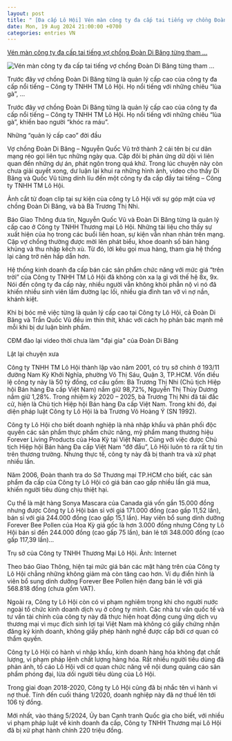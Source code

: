 ```yaml
---
layout: post
title: " [Đa cấp Lô Hội] Vén màn công ty đa cấp tai tiếng vợ chồng Đoàn Di Băng từng tham ..."
date: Mon, 19 Aug 2024 21:00:00 +0700
categories: entries VN
---
```

[Vén màn công ty đa cấp tai tiếng vợ chồng Đoàn Di Băng từng tham ...](https://www.techz.vn/187-824-5-ven-man-cong-ty-da-cap-tai-tieng-vo-chong-doan-di-bang-tung-tham-gia-bi-mat-bi-che-day-da-lo-tay-ylt627720.html)

![Vén màn công ty đa cấp tai tiếng vợ chồng Đoàn Di Băng từng tham ...](https://media.techz.vn/media2019/upload2019/2024/08/20/thumb_20082024150227.jpg)

Trước đây vợ chồng Đoàn Di Băng từng là quản lý cấp cao của công ty đa cấp nổi tiếng – Công ty TNHH TM Lô Hội. Họ nổi tiếng với những chiêu “lùa gà”, ...

Trước đây vợ chồng Đoàn Di Băng từng là quản lý cấp cao của công ty đa cấp nổi tiếng – Công ty TNHH TM Lô Hội. Họ nổi tiếng với những chiêu “lùa gà”, khiến bao người “khóc ra máu”.

Những “quản lý cấp cao” đời đầu

Vợ chồng Đoàn Di Băng – Nguyễn Quốc Vũ trở thành 2 cái tên bị cư dân mạng réo gọi liên tục những ngày qua. Cặp đôi bị phản ứng dữ dội vì liên quan đến những dự án, phát ngôn trong quá khứ. Trong lúc chuyện này còn chưa giải quyết xong, dư luận lại khui ra những hình ảnh, video cho thấy Di Băng và Quốc Vũ từng dính líu đến một công ty đa cấp đầy tai tiếng – Công ty TNHH TM Lô Hội.

Ảnh cắt từ đoạn clip tại sự kiện của công ty Lô Hội với sự góp mặt của vợ chồng Đoàn Di Băng, và bà Bà Trương Thị Nhi.

Báo Giao Thông đưa tin, Nguyễn Quốc Vũ và Đoàn Di Băng từng là quản lý cấp cao ở Công ty TNHH Thương mại Lô Hội. Những tài liệu cho thấy sự xuất hiện của họ trong các buổi liên hoan, sự kiện vẫn nhan nhản trên mạng. Cặp vợ chồng thường được mời lên phát biểu, khoe doanh số bán hàng khủng và thu nhập kếch xù. Từ đó, lời kêu gọi mua hàng, tham gia hệ thống lại càng trở nên hấp dẫn hơn.

Hệ thống kinh doanh đa cấp bán các sản phẩm chức năng với mức giá “trên trời” của Công ty TNHH TM Lô Hội đã không còn xa lạ gì với thế hệ 8x, 9x. Nói đến công ty đa cấp này, nhiều người vẫn không khỏi phẫn nộ vì nó đã khiến nhiều sinh viên lầm đường lạc lối, nhiều gia đình tan vỡ vì nợ nần, khánh kiệt.

Khi bị bóc mẽ việc từng là quản lý cấp cao tại Công ty Lô Hội, cả Đoàn Di Băng và Trần Quốc Vũ đều im thin thít, khác với cách họ phản bác mạnh mẽ mỗi khi bị dư luận bình phẩm.

CĐM đào lại video thời chưa làm "đại gia" của Đoàn Di Băng

Lật lại chuyện xưa

Công ty TNHH TM Lô Hội thành lập vào năm 2001, có trụ sở chính ở 193/11 đường Nam Kỳ Khởi Nghĩa, phường Võ Thị Sáu, Quận 3, TP.HCM. Vốn điều lệ công ty này là 50 tỷ đồng, cơ cấu gồm: Bà Trương Thị Nhi (Chủ tịch Hiệp hội Bán hàng Đa cấp Việt Nam) nắm giữ 98,72%, Nguyễn Thị Thùy Dương nắm giữ 1,28%. Trong nhiệm kỳ 2020 – 2025, bà Trương Thị Nhi đã tái đắc cử, hiện là Chủ tịch Hiệp hội Bán hàng Đa cấp Việt Nam. Trong khi đó, đại diện pháp luật Công ty Lô Hội là bà Trương Võ Hoàng Ý (SN 1992).

Công ty Lô Hội cho biết doanh nghiệp là nhà nhập khẩu và phân phối độc quyền các sản phẩm thực phẩm chức năng, mỹ phẩm mang thương hiệu Forever Living Products của Hoa Kỳ tại Việt Nam. Cùng với việc được Chủ tịch Hiệp hội Bán hàng Đa cấp Việt Nam “đỡ đầu”, Lô Hội luôn tỏ ra rất tự tin trên thương trường. Nhưng thực tế, công ty này đã bị thanh tra và xử phạt nhiều lần.

Năm 2006, Đoàn thanh tra do Sở Thương mại TP.HCM cho biết, các sản phẩm đa cấp của Công ty Lô Hội có giá bán cao gấp nhiều lần giá mua, khiến người tiêu dùng chịu thiệt hại.

Cụ thể là mặt hàng Sonya Mascara của Canada giá vốn gần 15.000 đồng nhưng được Công ty Lô Hội bán sỉ với giá 171.000 đồng (cao gấp 11,52 lần), bán sỉ với giá 244.000 đồng (cao gấp 15,1 lần). Hay viên bổ sung dinh dưỡng Forever Bee Pollen của Hoa Kỳ giá gốc là hơn 3.000 đồng nhưng Công ty Lô Hội bán sỉ đến 244.000 đồng (cao gấp 75 lần), bán lẻ tới 348.000 đồng (cao gấp 117,39 lần)…

Trụ sở của Công ty TNHH Thương Mại Lô Hội. Ảnh: Internet

Theo báo Giao Thông, hiện tại mức giá bán các mặt hàng trên của Công ty Lô Hội chẳng những không giảm mà còn tăng cao hơn. Ví dụ điển hình là viên bổ sung dinh dưỡng Forever Bee Pollen hiện đang bán lẻ với giá 568.818 đồng (chưa gồm VAT).

Ngoài ra, Công ty Lô Hội còn có vi phạm nghiêm trọng khi cho người nước ngoài tổ chức kinh doanh dịch vụ ở công ty mình. Các nhà tư vấn quốc tế và tư vấn tài chính của công ty này đã thực hiện hoạt động cung ứng dịch vụ thương mại vì mục đích sinh lợi tại Việt Nam mà không có giấy chứng nhận đăng ký kinh doanh, không giấy phép hành nghề được cấp bởi cơ quan có thẩm quyền.

Công ty Lô Hội có hành vi nhập khẩu, kinh doanh hàng hóa không đạt chất lượng, vi phạm pháp lệnh chất lượng hàng hóa. Rất nhiều người tiêu dùng đã phản ánh, tố cáo Lô Hội với cơ quan chức năng về nội dung quảng cáo sản phẩm phóng đại, lừa dối người tiêu dùng của Lô Hội.

Trong giai đoạn 2018-2020, Công ty Lô Hội cũng đã bị nhắc tên vì hành vi nợ thuế. Tính đến cuối tháng 1/2020, doanh nghiệp này đã nợ thuế lên tới 106 tỷ đồng.

Mới nhất, vào tháng 5/2024, Ủy ban Cạnh tranh Quốc gia cho biết, với nhiều vi phạm pháp luật về kinh doanh đa cấp, Công ty TNHH Thương mại Lô Hội đã bị xử phạt hành chính 220 triệu đồng.

